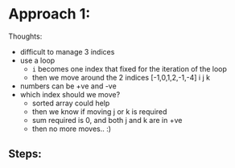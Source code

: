 # Approach 1:
Thoughts:
- difficult to manage 3 indices
- use a loop
    - `i` becomes one index that fixed for the iteration of the loop
    - then we move around the 2 indices
[-1,0,1,2,-1,-4]
  i j         k
- numbers can be +ve and -ve
- which index should we move?
    - sorted array could help
    - then we know if moving j or k is required
    - sum required is 0, and both j and k are in +ve
    - then no more moves.. :)

Steps:
- 